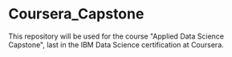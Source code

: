 # Coursera_Capstone
This repository will be used for the course "Applied Data Science Capstone", last in the IBM Data Science certification at Coursera.
